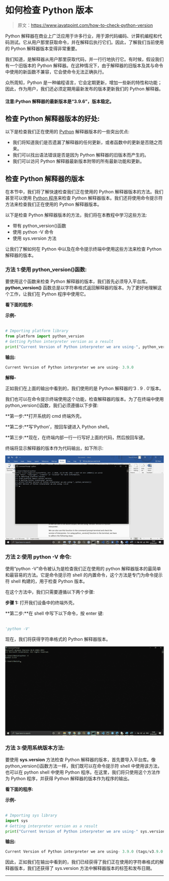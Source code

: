 # 如何检查 Python 版本

> 原文：<https://www.javatpoint.com/how-to-check-python-version>

Python 解释器在商业上广泛应用于许多行业，用于源代码编码、计算机编程和代码测试。它从用户那里获取命令，并在解释后执行它们。因此，了解我们当前使用的 Python 解释器版本变得非常重要。

我们知道，是解释器从用户那里获取代码，并一行行地执行它。有时候，假设我们有一个旧版本的 Python 解释器。在这种情况下，由于解释器的旧版本及其与命令中使用的新函数不兼容，它会使命令无法正确执行。

众所周知，Python 是一种编程语言，它会定期更新，增加一些新的特性和功能；因此，作为用户，我们还必须定期用最新发布的版本更新我们的 Python 解释器。

#### 注意:Python 解释器的最新版本是“3.9.6”，版本稳定。

## 检查 Python 解释器版本的好处:

以下是检查我们正在使用的 [Python](https://www.javatpoint.com/python-tutorial) 解释器版本的一些突出优点:

*   我们将知道我们是否遗漏了解释器的任何更新，或者函数中的更新是否随之而来。
*   我们可以找出语法错误是否是因为 Python 解释器的旧版本而产生的。
*   我们可以访问 Python 解释器最新版本附带的所有最新功能和更新。

## 检查 Python 解释器的版本

在本节中，我们将了解快速检查我们正在使用的 Python 解释器版本的方法。我们甚至可以使用 [Python 程序](https://www.javatpoint.com/python-programs)来检查 Python 解释器版本。我们还将使用命令提示符方法来检查我们正在使用的 Python 解释器版本。

以下是检查 Python 解释器版本的方法，我们将在本教程中学习这些方法:

*   带有 python_version()函数
*   使用 python -V 命令
*   使用 sys.version 方法

让我们了解如何在 Python 中以及在命令提示终端中使用这些方法来检查 Python 解释器的版本。

### 方法 1:使用 python_version()函数:

要使用这个函数来检查 Python 解释器的版本，我们首先必须导入平台库。 **python_version()** 函数总是以字符串格式返回解释器的版本。为了更好地理解这个工作，让我们在 Python 程序中使用它。

**看下面的程序:**

**示例-**

```py

# Importing platform library
from platform import python_version 
# Getting Python interpreter version as a result
print("Current Version of Python interpreter we are using-", python_version())

```

**输出:**

```py
Current Version of Python interpreter we are using- 3.9.0

```

**解释-**

正如我们在上面的输出中看到的，我们使用的是 Python 解释器的‘3 . 9 . 0’版本。

我们也可以在命令提示终端使用这个功能，检查解释器的版本。为了在终端中使用 python_version()函数，我们必须遵循以下步骤:

**第一步:**打开系统的 cmd 终端外壳。

**第二步:**写‘Python’，按回车键进入 Python shell。

**第三步:**现在，在终端内部一行一行写好上面的代码，然后按回车键。

终端将显示解释器的版本作为代码输出，如下所示:

![How to Check Python version](img/7926a8f68a0e032c9a394e68fccee3d4.png)

### 方法 2:使用 python -V 命令:

使用“python -V”命令被认为是检查我们正在使用的 python 解释器版本的最简单和最容易的方法。它是命令提示符 shell 的内置命令，这个方法是专门为命令提示符 shell 构建的，用于检查 Python 版本。

在这个方法中，我们只需要遵循以下两个步骤:

**步骤 1:** 打开我们设备中的终端外壳。

**第二步:**在 shell 中写下以下命令，按 enter 键:

```py

'python -V'

```

现在，我们将获得字符串格式的 Python 解释器版本。

![How to Check Python version](img/934b4ad7bb9e315e395e366df8fe8e4f.png)

### 方法 3:使用系统版本方法:

要使用 **sys.version** 方法检查 Python 解释器的版本，首先要导入平台库。像 python_version()函数方法一样，我们既可以在命令提示符 shell 中使用该方法，也可以在 python shell 中使用 Python 程序。在这里，我们将只使用这个方法作为 Python 程序，并获得 Python 解释器的版本作为程序的输出。

**看下面的程序:**

**示例-**

```py

# Importing sys library
import sys 
# Getting interpreter version as a result
print("Current Version of Python interpreter we are using-" sys.version)

```

**输出:**

```py
Current Version of Python interpreter we are using- 3.9.0 (tags/v3.9.0:9cf6752, Oct  5 2020, 15:34:40) [MSC v.1927 64 bit (AMD64)]

```

因此，正如我们在输出中看到的，我们已经获得了我们正在使用的字符串格式的解释器版本，我们还获得了 sys.version 方法中解释器版本的标签和发布日期。

* * *